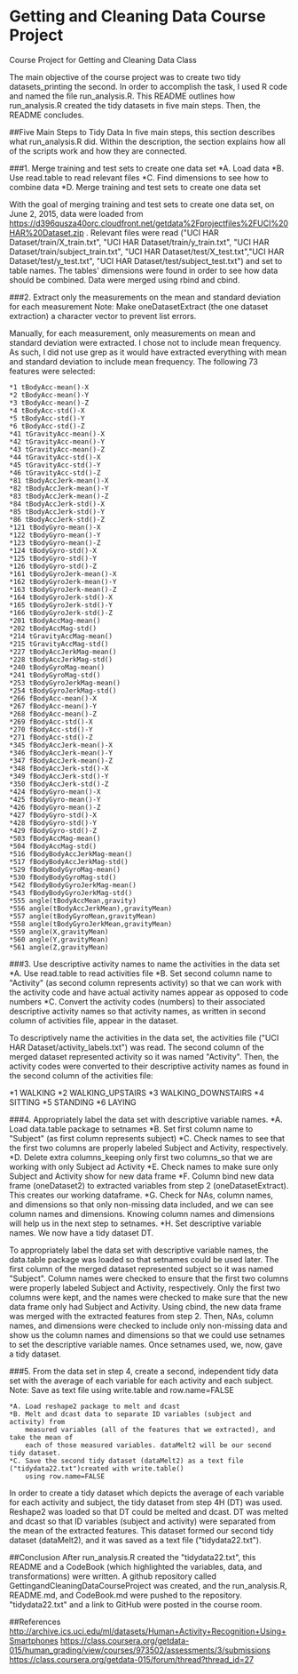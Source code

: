 # Getting and Cleaning Data Course Project
Course Project for Getting and Cleaning Data Class

The main objective of the course project was to create two tidy datasets_printing the second. 
In order to accomplish the task, I used R code and named the file run_analysis.R. This README outlines how
run_analysis.R created the tidy datasets in five main steps. Then, the README concludes.

##Five Main Steps to Tidy Data
In five main steps, this section describes what run_analysis.R did. Within the description, the section
explains how all of the scripts work and how they are connected. 

###1. Merge training and test sets to create one data set 
	*A. Load data
	*B. Use read.table to read relevant files
	*C. Find dimensions to see how to combine data
	*D. Merge training and test sets to create one data set

With the goal of merging training and test sets to create one data set, on June 2, 2015, data were loaded from
https://d396qusza40orc.cloudfront.net/getdata%2Fprojectfiles%2FUCI%20HAR%20Dataset.zip . 
Relevant files were read ("UCI HAR Dataset/train/X_train.txt", "UCI HAR Dataset/train/y_train.txt", 
"UCI HAR Dataset/train/subject_train.txt", "UCI HAR Dataset/test/X_test.txt","UCI HAR Dataset/test/y_test.txt",
"UCI HAR Dataset/test/subject_test.txt") and set to table names. The tables' dimensions were found in order
to see how data should be combined. Data were merged using rbind and cbind.

###2. Extract only the measurements on the mean and standard deviation for each measurement 
Note: Make oneDatasetExtract (the one dataset extraction) a character vector to prevent list errors.

Manually, for each measurement, only measurements on mean and standard deviation were extracted. I chose not 
to include mean frequency. As such, I did not use grep as it would have extracted everything with mean and 
standard deviation to include mean frequency. The following 73 features were selected:

	*1 tBodyAcc-mean()-X
	*2 tBodyAcc-mean()-Y
	*3 tBodyAcc-mean()-Z
	*4 tBodyAcc-std()-X
	*5 tBodyAcc-std()-Y
	*6 tBodyAcc-std()-Z
	*41 tGravityAcc-mean()-X
	*42 tGravityAcc-mean()-Y
	*43 tGravityAcc-mean()-Z
	*44 tGravityAcc-std()-X
	*45 tGravityAcc-std()-Y
	*46 tGravityAcc-std()-Z
	*81 tBodyAccJerk-mean()-X
	*82 tBodyAccJerk-mean()-Y
	*83 tBodyAccJerk-mean()-Z
	*84 tBodyAccJerk-std()-X
	*85 tBodyAccJerk-std()-Y
	*86 tBodyAccJerk-std()-Z
	*121 tBodyGyro-mean()-X
	*122 tBodyGyro-mean()-Y
	*123 tBodyGyro-mean()-Z
	*124 tBodyGyro-std()-X
	*125 tBodyGyro-std()-Y
	*126 tBodyGyro-std()-Z
	*161 tBodyGyroJerk-mean()-X
	*162 tBodyGyroJerk-mean()-Y
	*163 tBodyGyroJerk-mean()-Z
	*164 tBodyGyroJerk-std()-X
	*165 tBodyGyroJerk-std()-Y
	*166 tBodyGyroJerk-std()-Z
	*201 tBodyAccMag-mean()
	*202 tBodyAccMag-std()
	*214 tGravityAccMag-mean()
	*215 tGravityAccMag-std()
	*227 tBodyAccJerkMag-mean()
	*228 tBodyAccJerkMag-std()
	*240 tBodyGyroMag-mean()
	*241 tBodyGyroMag-std()
	*253 tBodyGyroJerkMag-mean()
	*254 tBodyGyroJerkMag-std()
	*266 fBodyAcc-mean()-X
	*267 fBodyAcc-mean()-Y
	*268 fBodyAcc-mean()-Z
	*269 fBodyAcc-std()-X
	*270 fBodyAcc-std()-Y
	*271 fBodyAcc-std()-Z
	*345 fBodyAccJerk-mean()-X
	*346 fBodyAccJerk-mean()-Y
	*347 fBodyAccJerk-mean()-Z
	*348 fBodyAccJerk-std()-X
	*349 fBodyAccJerk-std()-Y
	*350 fBodyAccJerk-std()-Z
	*424 fBodyGyro-mean()-X
	*425 fBodyGyro-mean()-Y
	*426 fBodyGyro-mean()-Z
	*427 fBodyGyro-std()-X
	*428 fBodyGyro-std()-Y
	*429 fBodyGyro-std()-Z
	*503 fBodyAccMag-mean()
	*504 fBodyAccMag-std()
	*516 fBodyBodyAccJerkMag-mean()
	*517 fBodyBodyAccJerkMag-std()
	*529 fBodyBodyGyroMag-mean() 
	*530 fBodyBodyGyroMag-std()
	*542 fBodyBodyGyroJerkMag-mean()
	*543 fBodyBodyGyroJerkMag-std()
	*555 angle(tBodyAccMean,gravity)
	*556 angle(tBodyAccJerkMean),gravityMean)
	*557 angle(tBodyGyroMean,gravityMean)
	*558 angle(tBodyGyroJerkMean,gravityMean)
	*559 angle(X,gravityMean)
	*560 angle(Y,gravityMean)
	*561 angle(Z,gravityMean)
 
###3.  Use descriptive activity names to name the activities in the data set 
	*A. Use read.table to read activities file
	*B. Set second column name to "Activity" (as second column represents activity) 
		so that we can work with the activity code and have actual activity names appear 
		as opposed to code numbers
	*C. Convert the activity codes (numbers) to their associated descriptive activity names
		so that activity names, as written in second column of activities file, appear in the dataset.

To descriptively name the activities in the data set, the activities file 
("UCI HAR Dataset/activity_labels.txt") was read. The second column of the merged dataset 
represented activity so it was named "Activity". Then, the activity codes were converted to their descriptive 
activity names as found in the second column of the activities file:

   *1 WALKING
   *2 WALKING_UPSTAIRS
   *3 WALKING_DOWNSTAIRS
   *4 SITTING
   *5 STANDING
   *6 LAYING   

###4.  Appropriately label the data set with descriptive variable names. 
	*A. Load data.table package to setnames
	*B. Set first column name to "Subject" (as first column represents subject) 
	*C. Check names to see that the first two columns are properly labeled 
		Subject and Activity, respectively.
	*D. Delete extra columns_keeping only first two columns_so that we are working
		with only Subject ad Activity
	*E. Check names to make sure only Subject and Activity show for new data frame
	*F. Column bind new data frame (oneDataset2) to extracted variables from step 2 (oneDatasetExtract). 
		This creates our working dataframe.
	*G. Check for NAs, column names, and dimensions so that only non-missing data included, 
		and we can see column names and dimensions. Knowing column names and dimensions will 
		help us in the next step to setnames. 
	*H. Set descriptive variable names. We now have a tidy dataset DT.        

To appropriately label the data set with descriptive variable names, the data.table package was loaded so 
that setnames could be used later. The first column of the merged dataset represented subject so it was 
named "Subject". Column names were checked to ensure that the first two columns were properly labeled
Subject and Activity, respectively. Only the first two columns were kept, and the names were checked 
to make sure that the new data frame only had Subject and Activity. Using cbind, the new data frame was 
merged with the extracted features from step 2. Then, NAs, column names, and dimensions were checked 
to include only non-missing data and show us the column names and dimensions so that we could use
setnames to set the descriptive variable names. Once setnames used, we, now, gave a tidy dataset.

###5.  From the data set in step 4, create a second, independent tidy data set with the average of each variable for each activity and each subject. 
Note: Save as text file using write.table and row.name=FALSE 

	*A. Load reshape2 package to melt and dcast 
	*B. Melt and dcast data to separate ID variables (subject and activity) from 
		measured variables (all of the features that we extracted), and take the mean of 
		each of those measured variables. dataMelt2 will be our second tidy dataset.
	*C. Save the second tidy dataset (dataMelt2) as a text file  ("tidydata22.txt")created with write.table()
		using row.name=FALSE

In order to create a tidy dataset which depicts the average of each variable for each activity and subject,
the tidy dataset from step 4H (DT) was used. Reshape2 was loaded so that DT could be melted and dcast. 
DT was melted and dcast so that ID variables (subject and activity) were separated from the mean of the extracted features.
This dataset formed our second tidy dataset (dataMelt2), and it was saved as a text file ("tidydata22.txt").
  
##Conclusion 
After run_analysis.R created the "tidydata22.txt", this README and a CodeBook 
(which highlighted the variables, data, and transformations) were written. A github repository called 
GettingandCleaningDataCourseProject was created, and the run_analysis.R, README.md, and 
CodeBook.md were pushed to the repository. "tidydata22.txt" and a link to GitHub were 
posted in the course room.

##References
http://archive.ics.uci.edu/ml/datasets/Human+Activity+Recognition+Using+Smartphones
https://class.coursera.org/getdata-015/human_grading/view/courses/973502/assessments/3/submissions
https://class.coursera.org/getdata-015/forum/thread?thread_id=27
